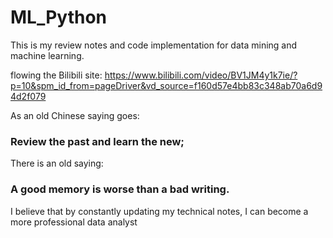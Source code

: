 # ML_Python

This is my review notes and code implementation for data mining and machine learning.

flowing the Bilibili site:
https://www.bilibili.com/video/BV1JM4y1k7ie/?p=10&spm_id_from=pageDriver&vd_source=f160d57e4bb83c348ab70a6d94d2f079

As an old Chinese saying goes: 

### Review the past and learn the new;


There is an old saying: 

### A good memory is worse than a bad writing.


I believe that by constantly updating my technical notes, I can become a more professional data analyst
